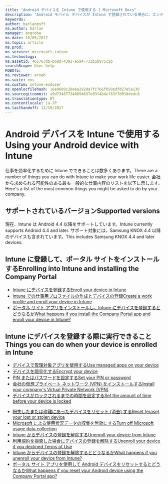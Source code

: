 ```yaml
---
title: "Android デバイスを Intune で使用する | Microsoft Docs"
description: "Android モバイル デバイスが Intune で登録されている場合に、エンド ユーザーがデバイスで実行できるタスクへのリンクの一覧"
keywords: 
author: barlanmsft
ms.author: barlan
manager: angrobe
ms.date: 10/05/2017
ms.topic: article
ms.prod: 
ms.service: microsoft-intune
ms.technology: 
ms.assetid: 465763db-b68d-4392-a5a4-732b5b875c2b
searchScope: User help
ROBOTS: 
ms.reviewer: arnab
ms.suite: ems
ms.custom: intune-enduser
ms.openlocfilehash: 18e0608c28a6a292da7fc766fb50edfd27e5a138
ms.sourcegitcommit: a9d734877340894637e03f4b4ef83f7d01ddedc8
ms.translationtype: HT
ms.contentlocale: ja-JP
ms.lasthandoff: 12/19/2017
---
```

# <a name="using-your-android-device-with-intune"></a><span data-ttu-id="93f50-103">Android デバイスを Intune で使用する</span><span class="sxs-lookup"><span data-stu-id="93f50-103">Using your Android device with Intune</span></span>

<span data-ttu-id="93f50-104">仕事を効率化するために Intune でできることは数多くあります。</span><span class="sxs-lookup"><span data-stu-id="93f50-104">There are a number of things you can do with Intune to make your work life easier.</span></span> <span data-ttu-id="93f50-105">会社から求められる可能性のある最も一般的な仕事内容のリストを以下に示します。</span><span class="sxs-lookup"><span data-stu-id="93f50-105">Here's a list of the most common things you might be asked to do by your company.</span></span>

## <a name="supported-versions"></a><span data-ttu-id="93f50-106">サポートされているバージョン</span><span class="sxs-lookup"><span data-stu-id="93f50-106">Supported versions</span></span>

<span data-ttu-id="93f50-107">現在、Intune は Android 4.4 以降をサポートしています。</span><span class="sxs-lookup"><span data-stu-id="93f50-107">Intune currently supports Android 4.4 and later.</span></span> <span data-ttu-id="93f50-108">サポート対象には、Samsung KNOX 4.4 以降のデバイスも含まれています。</span><span class="sxs-lookup"><span data-stu-id="93f50-108">This includes Samsung KNOX 4.4 and later devices.</span></span>

## <a name="enrolling-into-intune-and-installing-the-company-portal"></a><span data-ttu-id="93f50-109">Intune に登録して、ポータル サイトをインストールする</span><span class="sxs-lookup"><span data-stu-id="93f50-109">Enrolling into Intune and installing the Company Portal</span></span>

- [<span data-ttu-id="93f50-110">Intune にデバイスを登録する</span><span class="sxs-lookup"><span data-stu-id="93f50-110">Enroll your device in Intune</span></span>](enroll-your-device-in-Intune-android.md)
- [<span data-ttu-id="93f50-111">Intune での仕事用プロファイルの作成とデバイスの登録</span><span class="sxs-lookup"><span data-stu-id="93f50-111">Create a work profile and enroll your device in Intune</span></span>](create-a-work-profile-and-enroll-your-device-in-intune-android.md)
- [<span data-ttu-id="93f50-112">ポータル サイト アプリをインストールし、Intune にデバイスを登録するとどうなるか</span><span class="sxs-lookup"><span data-stu-id="93f50-112">What happens if you install the Company Portal app and enroll your device in Intune?</span></span>](what-happens-if-you-install-the-company-portal-app-and-enroll-your-device-in-intune-android.md)

## <a name="things-you-can-do-when-your-device-is-enrolled-in-intune"></a><span data-ttu-id="93f50-113">Intune にデバイスを登録する際に実行できること</span><span class="sxs-lookup"><span data-stu-id="93f50-113">Things you can do when your device is enrolled in Intune</span></span>

- [<span data-ttu-id="93f50-114">デバイスで管理対象アプリを使用する</span><span class="sxs-lookup"><span data-stu-id="93f50-114">Use managed apps on your device</span></span>](use-managed-apps-on-your-device-android.md)
- [<span data-ttu-id="93f50-115">デバイスを暗号化する</span><span class="sxs-lookup"><span data-stu-id="93f50-115">Encrypt your device</span></span>](encrypt-your-device-android.md)
- [<span data-ttu-id="93f50-116">PIN またはパスワードを設定する</span><span class="sxs-lookup"><span data-stu-id="93f50-116">Set your PIN or password</span></span>](set-your-pin-or-password-android.md)
- [<span data-ttu-id="93f50-117">会社の仮想プライベート ネットワーク (VPN) をインストールする</span><span class="sxs-lookup"><span data-stu-id="93f50-117">Install your company's Virtual Private Network (VPN)</span></span>](install-your-companys-virtual-private-network-VPN-android.md)
- [<span data-ttu-id="93f50-118">デバイスがロックされるまでの時間を設定する</span><span class="sxs-lookup"><span data-stu-id="93f50-118">Set the amount of time before your device is locked</span></span>](set-the-amount-of-time-before-your-device-is-locked-android.md)
<!--- [Reset (erase) your lost or stolen device](reset-erase-your-lost-or-stolen-device-android.md)-->
- [<span data-ttu-id="93f50-119">紛失したまたは盗難にあったデバイスをリセット (消去) する</span><span class="sxs-lookup"><span data-stu-id="93f50-119">Reset (erase) your lost or stolen device</span></span>](reset-erase-your-device-cpwebsite.md)
- [<span data-ttu-id="93f50-120">Microsoft による使用状況データの収集を無効にする</span><span class="sxs-lookup"><span data-stu-id="93f50-120">Turn off Microsoft usage data collection</span></span>](turn-off-microsoft-usage-data-collection-android.md)
- [<span data-ttu-id="93f50-121">Intune からデバイスの登録を解除する</span><span class="sxs-lookup"><span data-stu-id="93f50-121">Unenroll your device from Intune</span></span>](unenroll-your-device-from-intune-android.md)
- [<span data-ttu-id="93f50-122">利用規約を拒否した場合にデバイスの登録を解除する</span><span class="sxs-lookup"><span data-stu-id="93f50-122">Unenroll your device if you declined Terms of Use</span></span>](unenroll-your-device-from-intune-if-you-declined-terms-of-use-android.md)
- [<span data-ttu-id="93f50-123">Intune からデバイスの登録を解除するとどうなるか</span><span class="sxs-lookup"><span data-stu-id="93f50-123">What happens if you unenroll your device from Intune?</span></span>](what-happens-if-you-unenroll-your-device-from-intune-android.md)
- [<span data-ttu-id="93f50-124">ポータル サイト アプリを使用して Android デバイスをリセットするとどうなるか</span><span class="sxs-lookup"><span data-stu-id="93f50-124">What happens if you reset your Android device using the Company Portal app?</span></span>](what-happens-if-you-reset-your-device-using-the-company-portal-android.md)
<!--- - [What is the Rights Management sharing app?](what-is-the-rms-sharing-app-android.md) --->
